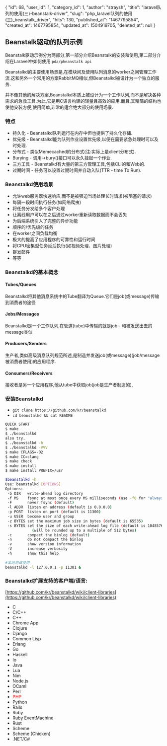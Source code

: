 {
    "id": 68,
    "user_id": 1,
    "category_id": 1,
    "author": "straysh",
    "title": "laravel队列的使用(三)-beanstalk-driver",
    "slug": "php_laravel队列的使用(三)_beanstalk_driver",
    "hits": 130,
    "published_at": "1467795854",
    "created_at": 1467795854,
    "updated_at": 1504919705,
    "deleted_at": null
}
## Beanstalk驱动的队列示例
Beanstalk驱动示例分为两部分,第一部分介绍Beanstalk的安装和使用,第二部分介绍在Laravel中如何使用 `pda/pheanstalk api`

Beanstalkd的主要使用场景是,在模块间及使用队列消息的worker之间管理工作流.这和另外一个常用的方案RabbitMQ相似,但Beanstalkd被设计为一个独立的服务.

并不像其他的解决方案,Beanstalkd本质上被设计为一个工作队列,而不是解决各种需求的急救工具.为此,它是用C语言构建的轻量且高效的应用.而且,其精简的结构也使他安装方便,使用简单,非常的适合绝大部分的使用场景.

### 特点
* 持久化 - Beanstalkd队列运行在内存中但也提供了持久化存储.
* 优先级 - Beanstalkd能为队列作业设置优先级,以便在需要紧急处理时可以及时处理.
* 分布式 - 类似Memecached的分布式(注:实际上是client分布式).
* Burying - 调用->bury()接口可以永久挂起一个作业.
* 三方工具 - Beanstalkd有大量的第三方管理工具,包括CLI的和Web的.
* 过期时间 - 任务可以设置过期时间并自动入队(TTR - time To Run).

### Beanstalkd使用场景
* 允许web服务器快速响应,而不是被强迫当场处理长时请求(被阻塞的请求)
* 每隔一段时间执行任务(如网络爬虫)
* 将任务分发给多个客户处理
* 让离线用户可以在之后通过worker重新读取数据而不会丢失
* 为后端系统引入了完整的异步功能
* 顺序的/优先级的任务
* 在worker之间负载均衡
* 极大的提高了应用程序的可靠性和运行时间
* 将CPU密集型任务延后执行(如视频处理、图片处理)
* 群发邮件
* 等等

### Beanstalkd的基本概念
#### Tubes/Queues
Beanstalkd将其他消息系统中的Tube翻译为Queue.它们是job(或message)传输到消费者的途径
#### Jobs/Messages
Beanstalkd是一个工作队列,在管道(tube)中传输的就是job - 和被发送出去的message类似
#### Producers/Senders
生产者,类似高级消息队列规范所述,是制造并发送job(或message)(job/message被消费者使用)的应用程序.
#### Consumers/Receivers
接收者是另一个应用程序,他从tube中获取job(job是生产者制造的),

### 安装Beanstalkd
* `git clone https://github.com/kr/beanstalkd`
* `cd beanstalkd && cat README`
```bash
QUICK START
$ make
$ ./beanstalkd
also try,
$ ./beanstalkd -h
$ ./beanstalkd -VVV
$ make CFLAGS=-O2
$ make CC=clang
$ make check
$ make install
$ make install PREFIX=/usr
```

```bash
$beanstalkd -h
Use: beanstalkd [OPTIONS]
Options:
 -b DIR   write-ahead log directory
 -f MS    fsync at most once every MS milliseconds (use -f0 for "always fsync")
 -F       never fsync (default)
 -l ADDR  listen on address (default is 0.0.0.0)
 -p PORT  listen on port (default is 11300)
 -u USER  become user and group
 -z BYTES set the maximum job size in bytes (default is 65535)
 -s BYTES set the size of each write-ahead log file (default is 10485760)
            (will be rounded up to a multiple of 512 bytes)
 -c       compact the binlog (default)
 -n       do not compact the binlog
 -v       show version information
 -V       increase verbosity
 -h       show this help
 
#本地测试使用
beanstalkd -l 127.0.0.1 -p 11301 &
```

### Beanstalkd扩展支持的客户端/语言:
[https://github.com/kr/beanstalkd/wiki/client-libraries](https://github.com/kr/beanstalkd/wiki/client-libraries)
* C
* C/C++
* C++
* Chrome App
* Clojure
* Django
* Common Lisp
* Erlang
* Go
* Haskell
* Io
* Java
* Lua
* Nim
* Node.js
* OCaml
* Perl
* <span style="color:red;">PHP</span>
* Python
* Rails
* Ruby
* Ruby EventMachine
* Rust
* Scheme
* Scheme (Chicken)
* .NET/C#
